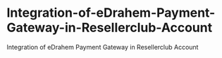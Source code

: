 # Integration-of-eDrahem-Payment-Gateway-in-Resellerclub-Account
Integration of eDrahem Payment Gateway in Resellerclub Account
